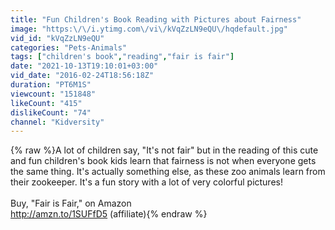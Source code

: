 ```yaml
---
title: "Fun Children's Book Reading with Pictures about Fairness"
image: "https:\/\/i.ytimg.com\/vi\/kVqZzLN9eQU\/hqdefault.jpg"
vid_id: "kVqZzLN9eQU"
categories: "Pets-Animals"
tags: ["children's book","reading","fair is fair"]
date: "2021-10-13T19:10:01+03:00"
vid_date: "2016-02-24T18:56:18Z"
duration: "PT6M1S"
viewcount: "151848"
likeCount: "415"
dislikeCount: "74"
channel: "Kidversity"
---
```

{% raw %}A lot of children say, &quot;It's not fair&quot; but in the reading of this cute and fun children's book kids learn that fairness is not when everyone gets the same thing. It's actually something else, as these zoo animals learn from their zookeeper. It's a fun story with a lot of very colorful pictures!<br /><br />Buy, &quot;Fair is Fair,&quot; on Amazon<br /><a rel="nofollow" target="blank" href="http://amzn.to/1SUFfD5">http://amzn.to/1SUFfD5</a> (affiliate){% endraw %}
